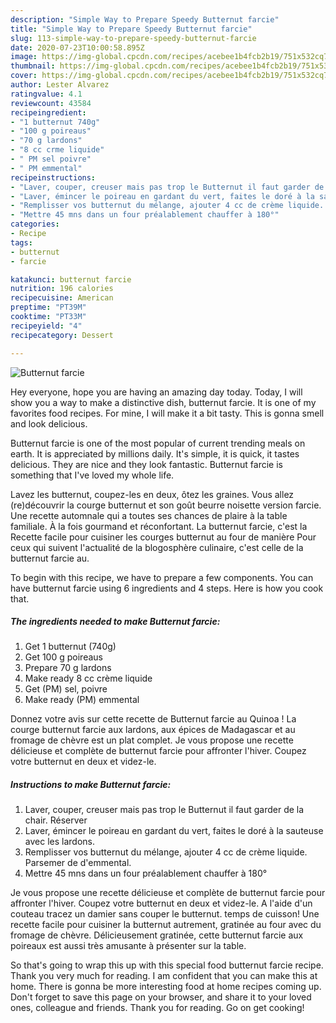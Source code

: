 ```yaml
---
description: "Simple Way to Prepare Speedy Butternut farcie"
title: "Simple Way to Prepare Speedy Butternut farcie"
slug: 113-simple-way-to-prepare-speedy-butternut-farcie
date: 2020-07-23T10:00:58.895Z
image: https://img-global.cpcdn.com/recipes/acebee1b4fcb2b19/751x532cq70/butternut-farcie-photo-principale-de-la-recette.jpg
thumbnail: https://img-global.cpcdn.com/recipes/acebee1b4fcb2b19/751x532cq70/butternut-farcie-photo-principale-de-la-recette.jpg
cover: https://img-global.cpcdn.com/recipes/acebee1b4fcb2b19/751x532cq70/butternut-farcie-photo-principale-de-la-recette.jpg
author: Lester Alvarez
ratingvalue: 4.1
reviewcount: 43584
recipeingredient:
- "1 butternut 740g"
- "100 g poireaus"
- "70 g lardons"
- "8 cc crme liquide"
- " PM sel poivre"
- " PM emmental"
recipeinstructions:
- "Laver, couper, creuser mais pas trop le Butternut il faut garder de la chair. Réserver"
- "Laver, émincer le poireau en gardant du vert, faites le doré à la sauteuse avec les lardons."
- "Remplisser vos butternut du mélange, ajouter 4 cc de crème liquide. Parsemer de d&#39;emmental."
- "Mettre 45 mns dans un four préalablement chauffer à 180°"
categories:
- Recipe
tags:
- butternut
- farcie

katakunci: butternut farcie 
nutrition: 196 calories
recipecuisine: American
preptime: "PT39M"
cooktime: "PT33M"
recipeyield: "4"
recipecategory: Dessert

---
```



![Butternut farcie](https://img-global.cpcdn.com/recipes/acebee1b4fcb2b19/751x532cq70/butternut-farcie-photo-principale-de-la-recette.jpg)

Hey everyone, hope you are having an amazing day today. Today, I will show you a way to make a distinctive dish, butternut farcie. It is one of my favorites food recipes. For mine, I will make it a bit tasty. This is gonna smell and look delicious.

Butternut farcie is one of the most popular of current trending meals on earth. It is appreciated by millions daily. It's simple, it is quick, it tastes delicious. They are nice and they look fantastic. Butternut farcie is something that I've loved my whole life.

Lavez les butternut, coupez-les en deux, ôtez les graines. Vous allez (re)découvrir la courge butternut et son goût beurre noisette version farcie. Une recette automnale qui a toutes ses chances de plaire à la table familiale. À la fois gourmand et réconfortant. La butternut farcie, c&#39;est la Recette facile pour cuisiner les courges butternut au four de manière Pour ceux qui suivent l&#39;actualité de la blogosphère culinaire, c&#39;est celle de la butternut farcie au.


To begin with this recipe, we have to prepare a few components. You can have butternut farcie using 6 ingredients and 4 steps. Here is how you cook that.

<!--inarticleads1-->

##### The ingredients needed to make Butternut farcie:

1. Get 1 butternut (740g)
1. Get 100 g poireaus
1. Prepare 70 g lardons
1. Make ready 8 cc crème liquide
1. Get  (PM) sel, poivre
1. Make ready  (PM) emmental


Donnez votre avis sur cette recette de Butternut farcie au Quinoa ! La courge butternut farcie aux lardons, aux épices de Madagascar et au fromage de chèvre est un plat complet. Je vous propose une recette délicieuse et complète de butternut farcie pour affronter l&#39;hiver. Coupez votre butternut en deux et videz-le. 

<!--inarticleads2-->

##### Instructions to make Butternut farcie:

1. Laver, couper, creuser mais pas trop le Butternut il faut garder de la chair. Réserver
1. Laver, émincer le poireau en gardant du vert, faites le doré à la sauteuse avec les lardons.
1. Remplisser vos butternut du mélange, ajouter 4 cc de crème liquide. Parsemer de d&#39;emmental.
1. Mettre 45 mns dans un four préalablement chauffer à 180°


Je vous propose une recette délicieuse et complète de butternut farcie pour affronter l&#39;hiver. Coupez votre butternut en deux et videz-le. A l&#39;aide d&#39;un couteau tracez un damier sans couper le butternut. temps de cuisson! Une recette facile pour cuisiner la butternut autrement, gratinée au four avec du fromage de chèvre. Délicieusement gratinée, cette butternut farcie aux poireaux est aussi très amusante à présenter sur la table. 

So that's going to wrap this up with this special food butternut farcie recipe. Thank you very much for reading. I am confident that you can make this at home. There is gonna be more interesting food at home recipes coming up. Don't forget to save this page on your browser, and share it to your loved ones, colleague and friends. Thank you for reading. Go on get cooking!
